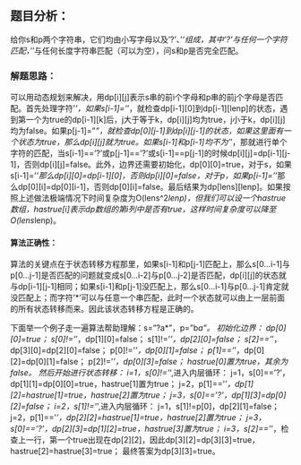 ## 题目分析：
给你s和p两个字符串，它们均由小写字母以及’?’、’*’组成，其中’?’与任何一个字符匹配，’*’与任何长度字符串匹配（可以为空），问s和p是否完全匹配。

### 解题思路：
可以用动态规划来解决，用dp[i][j]表示s串的前i个字母和p串的前j个字母是否匹配。首先处理字符’*’，如果s[i-1]=’*’，就检查dp[i-1][0]到dp[i-1][lenp]的状态，遇到第一个为true的dp[i-1][k]后，j大于等于k，dp[i][j]均为true，j小于k，dp[i][j]均为false。如果p[j-1]=”*”，就检查dp[0][j-1]到dp[i][j-1]的状态，如果这里面有一个状态为true，那么dp[i][j]就为true。如果s[i-1]和p[i-1]均不为’*’，那就进行单个字符的匹配，当s[i-1]==’?’或p[j-1]==’?’或s[i-1]==p[j-1]的时候dp[i][j]=dp[i-1][j-1]，否则dp[i][j]=false。此外，边界还需要初始化，dp[0][0]=true，对于s，如果s[i-1]=’*’那么dp[i][0]=dp[i-1][0]，否则dp[i][0]=false，对于p，如果p[i-1]=’*’那么dp[0][i]=dp[0][i-1]，否则dp[0][i]=false。最后结果为dp[lens][lenp]。如果按照上述做法极端情况下时间复杂度为O(lens^2*lenp)，但我们可以设一个hastrue数组，hastrue[i]表示dp数组的第i列中是否有true，这样时间复杂度可以降至O(lens*lenp)。

#### 算法正确性：
算法的关键点在于状态转移方程那里，如果s[i-1]和p[j-1]匹配上，那么s[0…i-1]与p[0…j-1]是否匹配的问题就变成s[0…i-2]与p[0…j-2]是否匹配，dp[i][j]的状态就与dp[i-1][j-1]相同；如果s[i-1]和p[j-1]没匹配上，那么s[0…i-1]与p[0…j-1]肯定就没匹配上；而字符’*’可以与任意一个串匹配，此时一个状态就可以由上一层前面的所有状态转移而来。因此该状态转移方程是正确的。

下面举一个例子走一遍算法帮助理解：s=”?a*”，p=”b*a”。
初始化边界：
dp[0][0]=true；
s[0]!=’*’，dp[1][0]=false；
s[1]!=’*’，dp[2][0]=false；
s[2]==’*’，dp[3][0]=dp[2][0]=false；
p[0]!=’*’，dp[0][1]=false；
p[1]==’*’，dp[0][2]=dp[0][1]=false；
p[2]!=’*’，dp[0][3]=false；
hastrue[0]置为true，其余为false。
然后开始进行状态转移：
i=1，s[0]!='*',进入内层循环：
j=1，s[0]==’?’，dp[1][1]=dp[0][0]=true，hastrue[1]置为true；
j=2，p[1]==’*’，dp[1][2]=hastrue[1]=true，hastrue[2]置为true；
j=3，s[0]==’?’，dp[1][3]=dp[0][2]=false；
i=2，s[1]!='*',进入内层循环：
j=1，s[1]!=p[0]，dp[2][1]=false；
j=2，p[1]==’*’，dp[2][2]=hastrue[1]=true，hastrue[2]置为true；
j=3，s[0]==’?’，dp[2][3]=dp[1][2]=true，hastrue[3]置为true；
i=3，s[2]==’*’，检查上一行，第一个true出现在dp[2][2]，因此dp[3][2]=dp[3][3]=true，hastrue[2]=hastrue[3]=true；
最终答案为dp[3][3]=true。
